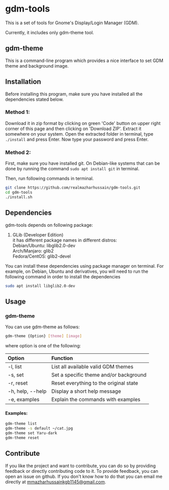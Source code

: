 # gdm-tools

This is a set of tools for Gnome's Display/Login Manager (GDM).

Currently, it includes only gdm-theme tool.

## gdm-theme

This is a command-line program which provides a nice interface to set GDM theme and background image.

## Installation

Before installing this program, make sure you have installed all the dependencies stated below.

### Method 1:

Download it in zip format by clicking on green 'Code' button on upper right corner of this page and then clicking on 'Download ZIP'. Extract it somewhere on your system. Open the extracted folder in terminal, type `./install` and press Enter. Now type your password and press Enter.

### Method 2:

First, make sure you have installed git. On Debian-like systems that can be done by running the command `sudo apt install git` in terminal.

Then, run following commands in terminal.

```bash
git clone https://github.com/realmazharhussain/gdm-tools.git
cd gdm-tools
./install.sh
```

## Dependencies

gdm-tools depends on following package:

1. GLib (Developer Edition)\
   it has different package names in different distros:\
   Debian/Ubuntu: libglib2.0-dev\
   Arch/Manjaro: glib2\
   Fedora/CentOS: glib2-devel 

You can install these dependencies using package manager on terminal. For example, on Debian, Ubuntu and derivatives, you will need to run the following command in order to install the dependencies

```bash
sudo apt install libglib2.0-dev
```

## Usage

### gdm-theme

You can use gdm-theme as follows:

```bash
gdm-theme {Option} [theme] [image]
```

where option is one of the following:

| Option           | Function                               |
| :--------------- | :------------------------------------- |
| -l, list         | List all available valid GDM themes    |
| -s, set          | Set a specific theme and/or background |
| -r, reset        | Reset everything to the original state |
| -h, help, --help | Display a short help message           |
| -e, examples     | Explain the commands with examples     |

#### Examples:

```bash
gdm-theme list
gdm-theme -s default ~/cat.jpg
gdm-theme set Yaru-dark
gdm-theme reset
```

## Contribute

If you like the project and want to contribute, you can do so by providing feedback or directly contributing code to it. To provide feedback, you can open an issue on github. If you don't know how to do that you can email me directly at mmazharhussainkgb1145@gmail.com.

